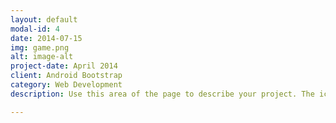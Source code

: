 ```yaml
---
layout: default
modal-id: 4
date: 2014-07-15
img: game.png
alt: image-alt
project-date: April 2014
client: Android Bootstrap
category: Web Development
description: Use this area of the page to describe your project. The icon above is part of a free icon set by <a href="https://sellfy.com/p/8Q9P/jV3VZ/">Flat Icons</a>. On their website, you can download their free set with 16 icons, or you can purchase the entire set with 146 icons for only $12!

---
```

